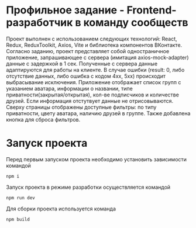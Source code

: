 # Профильное задание - Frontend-разработчик в команду сообществ

Проект выполнен с использованием следующих технологий: React, Redux, ReduxToolkit, Axios, Vite и библиотека компонентов ВКонтакте.
Согласно заданию, проект представляет собой одностраничное приложение, запрашивающее с сервера (имитация axios-mock-adapter) данные с задержкой в 1 сек. Полученные с сервера данные адаптируются для работы на клиенте. В случае ошибки (result: 0, либо отсутствие данных, либо ошибка с кодом 4хх, 5хх) происходит выбрасывание исключения.
Приложение отображает список групп с указанием аватара, информации о названии, типе приватности(закрытая/открытая), кол-ве подписчиков и количестве друзей. Если информация отстутвует данные не отрисовываются.
Сверху страницы отображены доступные фильтры: по типу приватности, цвету аватара, наличию друзей в группе. Также добавлена кнопка для сброса фильтров.

# Запуск проекта

Перед первым запуском проекта необходимо установить зависимости командой
```
npm i
```
Запуск проекта в режиме разработки осуществляется командой
```
npm run dev
```
Для сборки проекта используется команда
```
npm build
```

